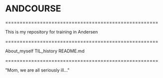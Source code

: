 
# ANDCOURSE

=====================================================

This is my repository for training in Andersen

=====================================================

About_myself
TIL_history
README.md

=====================================================

"Mom, we are all seriously ill..."
